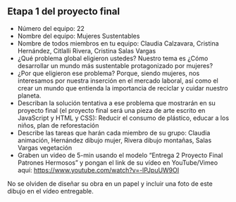 ## Etapa 1 del proyecto final

- Número del equipo: 22
- Nombre del equipo: Mujeres Sustentables
- Nombre de todos miembros en tu equipo: Claudia Calzavara, Cristina Hernández, Citlalli Rivera, Cristina Salas Vargas
- ¿Qué problema global eligieron ustedes? Nuestro tema es ¿Cómo desarrollar un mundo más sustentable protagonizado por mujeres?
- ¿Por que eligieron ese problema? Porque, siendo mujeres, nos interesamos por nuestra inserción en el mercado laboral, así como el crear un mundo que entienda la importancia de reciclar y cuidar nuestro planeta.
- Describan la solución tentativa a ese problema que mostrarán en su proyecto final (el proyecto final será una pieza de arte escrito en JavaScript y HTML y CSS): Reducir el consumo de plástico, educar a los niños, plan de reforestación
- Describe las tareas que harán cada miembro de su grupo: Claudia animación, Hernández dibujo mujer, Rivera dibujo montañas, Salas Vargas vegetación
- Graben un video de 5-min usando el modelo “Entrega 2 Proyecto Final Patrones Hermosos” y pongan el link de su vídeo en YouTube/Vimeo aquí:
https://www.youtube.com/watch?v=-lPJpuUW9OI

No se olviden de diseñar su obra en un papel y incluir una foto de este dibujo en el vídeo entregable.
